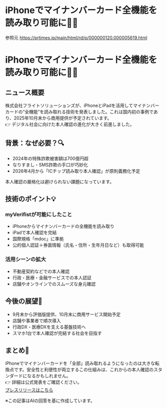# iPhoneでマイナンバーカード全機能を読み取り可能に📱✨

参照元
https://prtimes.jp/main/html/rd/p/000000120.000005619.html

# iPhoneでマイナンバーカード全機能を読み取り可能に📱✨

## ニュース概要
株式会社フライトソリューションズが、iPhoneとiPadを活用してマイナンバーカードの“全機能”を読み取れる技術を発表しました。これは国内初の事例であり、2025年10月末から商用提供が予定されています。  
👉 デジタル社会に向けた本人確認の進化が大きく前進しました。

## 背景：なぜ必要？🔍
- 2024年の特殊詐欺被害額は700億円超  
- なりすまし・SMS詐欺の手口が巧妙化  
- 2026年4月から「ICチップ読み取り本人確認」が原則義務化予定  

本人確認の厳格化は避けられない課題になっています。

## 技術のポイント💡
### myVerifistが可能にしたこと
- iPhoneからマイナンバーカードの全機能を読み取り  
- iPadで本人確認を完結  
- 国際規格「mdoc」に準拠  
- 公的個人認証＋券面情報（氏名・住所・生年月日など）も取得可能  

### 活用シーンの拡大
- 不動産契約などでの本人確認  
- 行政・医療・金融サービスでの本人認証  
- 店舗やオンラインでのスムーズな身元確認  

## 今後の展望🚀
- 9月末から評価版提供、10月末に商用サービス開始予定  
- 店舗や事業者で順次導入  
- 行政DX・医療DXを支える基盤技術へ  
- スマホ1台で本人確認が完結する社会を目指す  

## まとめ📝
iPhoneでマイナンバーカードを「全部」読み取れるようになったのは大きな転換点です。安全性と利便性が両立するこの仕組みは、これからの本人確認のスタンダードになるかもしれません。  
👉 詳細は公式発表をご確認ください。  
[プレスリリースはこちら](https://prtimes.jp/main/html/rd/p/000000120.000005619.html)

※この記事はAIの回答を基に作成しています。
